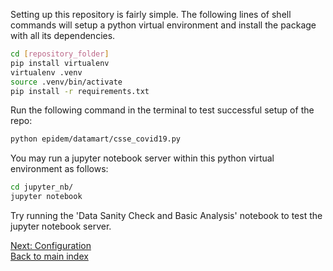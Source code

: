 Setting up this repository is fairly simple. The following lines of shell commands will setup a python virtual environment and install the package with all its dependencies.  
```bash
cd [repository_folder]
pip install virtualenv
virtualenv .venv
source .venv/bin/activate
pip install -r requirements.txt
```

Run the following command in the terminal to test successful setup of the repo:
```bash
python epidem/datamart/csse_covid19.py
```

You may run a jupyter notebook server within this python virtual environment as follows:
```bash
cd jupyter_nb/
jupyter notebook
```
Try running the 'Data Sanity Check and Basic Analysis' notebook to test the jupyter notebook server.

 
[Next: Configuration](./config.md)\
[Back to main index](../README.md) 